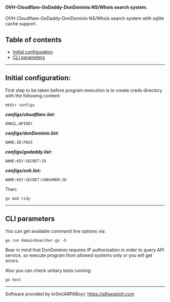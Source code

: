#### OVH-Cloudflare-GoDaddy-DonDominio NS/Whois search system.

OVH-Cloudflare-GoDaddy-DonDominio NS/Whois search system with sqlite cache support.

## Table of contents
- [Initial configuration](#initial-configuration)
- [CLI parameters](#cli-parameters)

---

## Initial configuration:
First step to be taken before program execution is to create creds directory with the following content:
```
mkdir configs
```

***configs/cloudflare.list:***
```
EMAIL:APIKEY
```

***configs/donDominio.list:***
```
NAME:ID:PASS
```

***configs/godaddy.list:***
```
NAME:KEY:SECRET:ID
```

***configs/ovh.list:***
```
NAME:KEY:SECRET:CONSUMER:ID
```

Then:
```
go mod tidy
```

---

## CLI parameters

You can get available command line options via:
```
go run domainSearcher.go -h
```

Bear in mind that DonDominio requires IP authorization in order to query API service, so execute program from allowed systems only or you will get errors.

Also you can check unitary tests running:
```
go test
```

---

Software provided by kr0m(ARPABoy): https://alfaexploit.com

